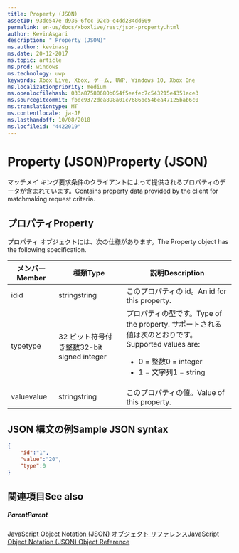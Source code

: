 ```yaml
---
title: Property (JSON)
assetID: 93de547e-d936-6fcc-92cb-e4dd284dd609
permalink: en-us/docs/xboxlive/rest/json-property.html
author: KevinAsgari
description: " Property (JSON)"
ms.author: kevinasg
ms.date: 20-12-2017
ms.topic: article
ms.prod: windows
ms.technology: uwp
keywords: Xbox Live, Xbox, ゲーム, UWP, Windows 10, Xbox One
ms.localizationpriority: medium
ms.openlocfilehash: 033a87580680b054f5eefec7c543215e4351ace3
ms.sourcegitcommit: fbdc9372dea898a01c7686be54bea47125bab6c0
ms.translationtype: MT
ms.contentlocale: ja-JP
ms.lasthandoff: 10/08/2018
ms.locfileid: "4422019"
---
```

# <a name="property-json"></a><span data-ttu-id="b202b-104">Property (JSON)</span><span class="sxs-lookup"><span data-stu-id="b202b-104">Property (JSON)</span></span>
<span data-ttu-id="b202b-105">マッチメイ キング要求条件のクライアントによって提供されるプロパティのデータが含まれています。</span><span class="sxs-lookup"><span data-stu-id="b202b-105">Contains property data provided by the client for matchmaking request criteria.</span></span>
<a id="ID4EN"></a>


## <a name="property"></a><span data-ttu-id="b202b-106">プロパティ</span><span class="sxs-lookup"><span data-stu-id="b202b-106">Property</span></span>

<span data-ttu-id="b202b-107">プロパティ オブジェクトには、次の仕様があります。</span><span class="sxs-lookup"><span data-stu-id="b202b-107">The Property object has the following specification.</span></span>

| <span data-ttu-id="b202b-108">メンバー</span><span class="sxs-lookup"><span data-stu-id="b202b-108">Member</span></span>| <span data-ttu-id="b202b-109">種類</span><span class="sxs-lookup"><span data-stu-id="b202b-109">Type</span></span>| <span data-ttu-id="b202b-110">説明</span><span class="sxs-lookup"><span data-stu-id="b202b-110">Description</span></span>|
| --- | --- | --- |
| <span data-ttu-id="b202b-111">id</span><span class="sxs-lookup"><span data-stu-id="b202b-111">id</span></span>| <span data-ttu-id="b202b-112">string</span><span class="sxs-lookup"><span data-stu-id="b202b-112">string</span></span>| <span data-ttu-id="b202b-113">このプロパティの id。</span><span class="sxs-lookup"><span data-stu-id="b202b-113">An id for this property.</span></span>|
| <span data-ttu-id="b202b-114">type</span><span class="sxs-lookup"><span data-stu-id="b202b-114">type</span></span>| <span data-ttu-id="b202b-115">32 ビット符号付き整数</span><span class="sxs-lookup"><span data-stu-id="b202b-115">32-bit signed integer</span></span> | <span data-ttu-id="b202b-116">プロパティの型です。</span><span class="sxs-lookup"><span data-stu-id="b202b-116">Type of the property.</span></span> <span data-ttu-id="b202b-117">サポートされる値は次のとおりです。</span><span class="sxs-lookup"><span data-stu-id="b202b-117">Supported values are:</span></span> <ul><li><span data-ttu-id="b202b-118">0 = 整数</span><span class="sxs-lookup"><span data-stu-id="b202b-118">0 = integer</span></span></li><li><span data-ttu-id="b202b-119">1 = 文字列</span><span class="sxs-lookup"><span data-stu-id="b202b-119">1 = string</span></span></li></ul>| 
| <span data-ttu-id="b202b-120">value</span><span class="sxs-lookup"><span data-stu-id="b202b-120">value</span></span>| <span data-ttu-id="b202b-121">string</span><span class="sxs-lookup"><span data-stu-id="b202b-121">string</span></span>| <span data-ttu-id="b202b-122">このプロパティの値。</span><span class="sxs-lookup"><span data-stu-id="b202b-122">Value of this property.</span></span>|

<a id="ID4EGC"></a>


## <a name="sample-json-syntax"></a><span data-ttu-id="b202b-123">JSON 構文の例</span><span class="sxs-lookup"><span data-stu-id="b202b-123">Sample JSON syntax</span></span>


```json
{
    "id":"1",
    "value":"20",
    "type":0
}

```


<a id="ID4EPC"></a>


## <a name="see-also"></a><span data-ttu-id="b202b-124">関連項目</span><span class="sxs-lookup"><span data-stu-id="b202b-124">See also</span></span>

<a id="ID4ERC"></a>


##### <a name="parent"></a><span data-ttu-id="b202b-125">Parent</span><span class="sxs-lookup"><span data-stu-id="b202b-125">Parent</span></span>

[<span data-ttu-id="b202b-126">JavaScript Object Notation (JSON) オブジェクト リファレンス</span><span class="sxs-lookup"><span data-stu-id="b202b-126">JavaScript Object Notation (JSON) Object Reference</span></span>](atoc-xboxlivews-reference-json.md)
